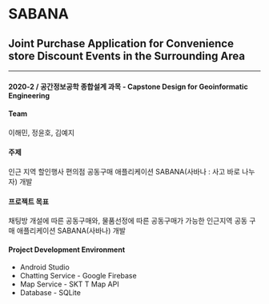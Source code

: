 # SABANA
## Joint Purchase Application for Convenience store Discount Events in the Surrounding Area

---

#### 2020-2 / 공간정보공학 종합설계 과목 - Capstone Design for Geoinformatic Engineering

#### Team
이해민, 정윤호, 김예지

#### 주제
인근 지역 할인행사 편의점 공동구매 애플리케이션 SABANA(사바나 : 사고 바로 나누자) 개발

#### 프로젝트 목표
채팅방 개설에 따른 공동구매와, 물품선정에 따른 공동구매가 가능한 인근지역 공동 구매 애플리케이션 SABANA(사바나) 개발

#### Project Development Environment
- Android Studio
- Chatting Service - Google Firebase
- Map Service - SKT T Map API
- Database - SQLite
